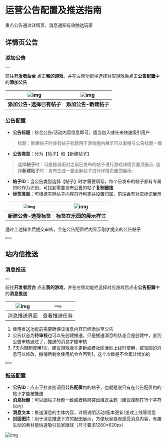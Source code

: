 # 运营公告配置及推送指南

重点公告通过详情页、消息通知有效触达玩家

## 详情页公告

### 添加公告

<img src="https://arkimg.ark.online/1724566860647-11.webp" alt="img" style="zoom:33%;" /> 

前往**开发者后台** 点击**我的游戏**，并在左侧功能栏选择对应游戏后点击**公告配置**中的**添加公告**

| ![img](https://arkimg.ark.online/1724566860645-1.webp) | ![img](https://arkimg.ark.online/1724566860646-2.webp) |
| :----------------------------------------------------------: | :----------------------------------------------------------: |
|                         **添加公告-选择已有帖子**                         |                         **添加公告-新建帖**子                         |

### 公告配置

- **公告标题**：符合公告/活动内容信息即可，适当加入噱头来快速吸引用户
> 标题：新建帖子时会有帖子标题用于游戏圈内展示可以直接与公告标题一致
- **公告类型**：分为【帖子】和【新建帖子】
> 选择**帖子**时：可直接调用对之前已发布的帖子进行游戏详情页置顶展示;
> 选择**新建帖子**时：发布生成一篇全新帖子进行详情页置顶展示;
- **帖子ID**：当公告类型选择【帖子】时才需要填写，每个已发布的帖子都有专属的ID作为识别，可找到需要发布公告的帖子**复制链接**
- **标签类型**：可根据实际帖子内容自行判定并设置归属，前端会有对应标识展示


| <img src="https://arkimg.ark.online/1724566860646-3.webp" alt="img" style="zoom:80%;" /> | ![img](https://arkimg.ark.online/1724566860646-4.webp) |
| :----------------------------------------------------------: | :----------------------------------------------------------: |
|                       **新建公告-选择标签**                       |                         **标签在乐园的展示样**式                         | 

通过上述操作后提交审核，会在公告配置栏内显示刚才提交的公告帖子

<img src="https://arkimg.ark.online/1724566860646-5.webp" alt="img" style="zoom:50%;" />

## 站内信推送

### 消息推送

<img src="https://arkimg.ark.online/1724566860646-6.webp" alt="img" style="zoom:33%;" /> 

前往**开发者后台** 点击**我的游戏**，并在左侧功能栏选择对应游戏后点击**公告配置**中的**消息推送**

| ![img](https://arkimg.ark.online/1724566860646-7-1724567854134-34.webp) |  <img src="https://arkimg.ark.online/1724566860646-10.webp" alt="img" style="zoom:50%;" /> |
| :----------------------------------------------------------: | :----------------------------------------------------------: |
|                         消息推送界面                         |                         查看推送任务                         |

1. 使用推送功能前需要确保该消息内容已经添加至公告
2. 公告状态为**待审核**也可以先创建推送，只是推送消息的状态会是创建中，直到公告审核通过了，推送的消息才能审核
3. 7天内限制使用1次，建议游戏版本更新或者社区活动上线时使用，被驳回的消息可以修改，撤销后剩余使用机会会回到1，这个次数是不会累计增加的

<img src="https://arkimg.ark.online/1724566860646-9.webp" alt="img" style="zoom:50%;" />

### 推送配置

- **公告ID**：点击下拉直接调用**公告配置**内的帖子，也就是说只有在公告配置内的帖子才能被推送
- **消息标题**：可以跟帖子标题一致或者精简突出推送主题（建议控制在15个字符以内）
- **消息文本**：推送消息的主体内容，详细说明活动/版本更新/游戏上线等信息
- **封面图片**：用于消息推送下方的配图展示，方便玩家直观感受消息内容，有趣生动的素材能快速吸引玩家眼球（尺寸要求1280*620px）

![img](https://arkimg.ark.online/1724566860646-8-1724567859162-36.webp)